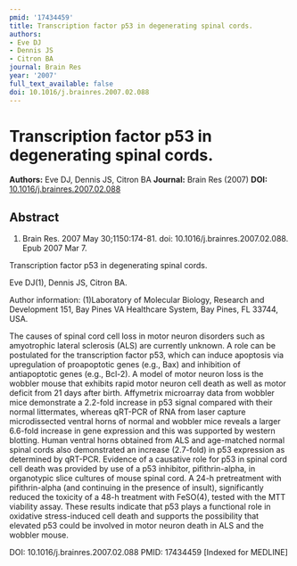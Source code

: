 ```yaml
---
pmid: '17434459'
title: Transcription factor p53 in degenerating spinal cords.
authors:
- Eve DJ
- Dennis JS
- Citron BA
journal: Brain Res
year: '2007'
full_text_available: false
doi: 10.1016/j.brainres.2007.02.088
---
```


# Transcription factor p53 in degenerating spinal cords.
**Authors:** Eve DJ, Dennis JS, Citron BA
**Journal:** Brain Res (2007)
**DOI:** [10.1016/j.brainres.2007.02.088](https://doi.org/10.1016/j.brainres.2007.02.088)

## Abstract

1. Brain Res. 2007 May 30;1150:174-81. doi: 10.1016/j.brainres.2007.02.088. Epub 
2007 Mar 7.

Transcription factor p53 in degenerating spinal cords.

Eve DJ(1), Dennis JS, Citron BA.

Author information:
(1)Laboratory of Molecular Biology, Research and Development 151, Bay Pines VA 
Healthcare System, Bay Pines, FL 33744, USA.

The causes of spinal cord cell loss in motor neuron disorders such as 
amyotrophic lateral sclerosis (ALS) are currently unknown. A role can be 
postulated for the transcription factor p53, which can induce apoptosis via 
upregulation of proapoptotic genes (e.g., Bax) and inhibition of antiapoptotic 
genes (e.g., Bcl-2). A model of motor neuron loss is the wobbler mouse that 
exhibits rapid motor neuron cell death as well as motor deficit from 21 days 
after birth. Affymetrix microarray data from wobbler mice demonstrate a 2.2-fold 
increase in p53 signal compared with their normal littermates, whereas qRT-PCR 
of RNA from laser capture microdissected ventral horns of normal and wobbler 
mice reveals a larger 6.6-fold increase in gene expression and this was 
supported by western blotting. Human ventral horns obtained from ALS and 
age-matched normal spinal cords also demonstrated an increase (2.7-fold) in p53 
expression as determined by qRT-PCR. Evidence of a causative role for p53 in 
spinal cord cell death was provided by use of a p53 inhibitor, pifithrin-alpha, 
in organotypic slice cultures of mouse spinal cord. A 24-h pretreatment with 
pifithrin-alpha (and continuing in the presence of insult), significantly 
reduced the toxicity of a 48-h treatment with FeSO(4), tested with the MTT 
viability assay. These results indicate that p53 plays a functional role in 
oxidative stress-induced cell death and supports the possibility that elevated 
p53 could be involved in motor neuron death in ALS and the wobbler mouse.

DOI: 10.1016/j.brainres.2007.02.088
PMID: 17434459 [Indexed for MEDLINE]
